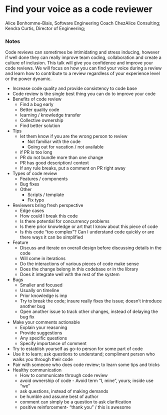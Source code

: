 # Find your voice as a code reviewer
Alice Bonhomme-Biais, Software Engineering Coach
ChezAlice Consulting;
Kendra Curtis, Director of Engineering;

### Notes

Code reviews can sometimes be intimidating and stress inducing, however if well done they can really improve team coding, collaboration and create a culture of inclusion. This talk will give you confidence and improve your code reviews. We will focus on how you can find your voice during a review and learn how to contribute to a review regardless of your experience level or the power dynamic.

* Increase code quality and provide consistency to code base
* Code review is the single best thing you can do to improve your code
* Benefits of code review
    * Find a bug early
    * Better quality code
    * learning / knowledge transfer
    * Collective ownership 
    * Find better solution
* Tips
    * let them know if you are the wrong person to review
        * Not familiar with the code
        * Going out for vacation / not available
    * if PR is too long
    * PR do not bundle more than one change
    * PR has good description/ context
    * If any rule breaks, put a comment on PR right away
* Types of code review
    * Features / components
    * Bug fixes
    * Other
        * Scripts / template
        * Fix typo
* Reviewers bring fresh perspective 
    * Edge cases
    * How could I break this code
    * Is there potential for concurrency problems
    * Is there prior knowledge or art that I know about this piece of code
    * Is this code “too complex”? Can I understand code quickly or are there ways it can be simplified
* Feature
    * Discuss and iterate on overall design before discussing details in the code
    * Will come in iterations
    * Do the interactions of various pieces of code make sense
    * Does the change belong in this codebase or in the library
    * Does it integrate well with the rest of the system
* Bugs
    * Smaller and focused
    * Usually on timeline
    * Prior knowledge is imp
    * Try to break the code; insure really fixes the issue; doesn’t introduce another bug
    * Open another issue to track other changes, instead of delaying the bug fix
* Make your comments actionable
    * Explain your reasoning
    * Provide suggestions
    * Any specific questions
    * Specify importance of comment
* Try to establish yourself as go-to person for some part of code
* Use it to learn; ask questions to understand; compliment person who walks you through their code
* Pair with someone who does code review; to learn some tips and tricks
* Healthy communication 
    * How to communicate through code review
    * avoid ownership of code - Avoid term “I, mine”, yours; inside use “we”
    * ask questions, instead of making demands
    * be humble and assume best of author
    * comment can simply be a question to ask clarification
    * positive reinforcement- “thank you” / this is awesome
